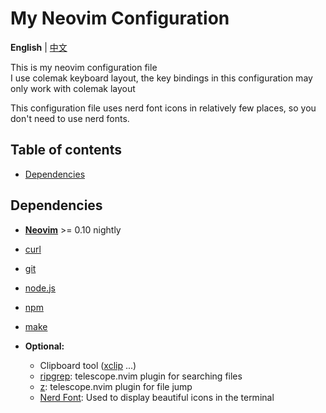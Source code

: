 # My Neovim Configuration

**English** | [中文](README_CN.md)

This is my neovim configuration file  
I use colemak keyboard layout, the key bindings in this configuration may only work with colemak layout

This configuration file uses nerd font icons in relatively few places, so you don't need to use nerd fonts.

## Table of contents
* [Dependencies](#dependencies)

## Dependencies
* [**Neovim**](https://neovim.io/) >= 0.10 nightly
* [curl](https://curl.se/)
* [git](https://git-scm.com/)
* [node.js](https://nodejs.org/)
* [npm](https://www.npmjs.com/)
* [make](https://www.gnu.org/software/make/)

* **Optional:**
  - Clipboard tool ([xclip](https://github.com/astrand/xclip/) ...)
  - [ripgrep](https://github.com/BurntSushi/ripgrep/): telescope.nvim plugin for searching files
  - [z](https://github.com/rupa/z/): telescope.nvim plugin for file jump
  - [Nerd Font](https://www.nerdfonts.com/): Used to display beautiful icons in the terminal
